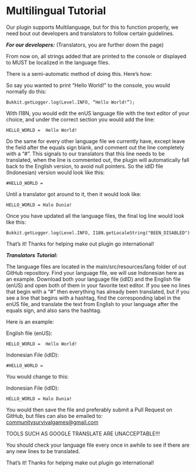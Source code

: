 Multilingual Tutorial
=====
Our plugin supports Multilanguage, but for this to function properly, we need bout out developers and translators to follow certain guidelines.

***For our developers:***  (Translators, you are further down the page)

From now on, all strings added that are printed to the console or displayed to MUST be localized in the language files.

There is a semi-automatic method of doing this.  Here’s how:

So say you wanted to print “Hello World!” to the console, you would normally do this:

```Bukkit.getLogger.log(Level.INFO, “Hello World!”);```

With I18N, you would edit the enUS language file with the text editor of your choice, and under the correct section you would add the line:

```HELLO_WORLD =  Hello World!```

Do the same for every other language file we currently have, except leave the field after the equals sign blank, and comment out the line completely with a “#”.  This signals to our translators that this line needs to be translated, when the line is commented out, the plugin will automatically fall back to the English version, to avoid null pointers.  So the idID file (Indonesian) version would look like this:

```#HELLO_WORLD = ```

Until a translator got around to it, then it would look like:

```HELLO_WORLD = Halo Dunia!```

Once you have updated all the language files, the final log line would look like this:

```Bukkit.getLogger.log(Level.INFO, I18N.getLocaleString("BEEN_DISABLED")```

That’s it!  Thanks for helping make out plugin go international!


***Translators Tutorial:***

The language files are located in the main/src/resources/lang folder of out GitHub repository.  Find your language file, we will use Indonesian here as an example.  Download both your language file (idID) and the English file (enUS) and open both of them in your favorite text editor.  If you see no lines that begin with a “#” then everything has already been translated, but if you see a line that begins with a hashtag, find the corresponding label in the enUS file, and translate the text from English to your language after the equals sign, and also sans the hashtag.

Here is an example:

English file (enUS):

```HELLO_WORLD =  Hello World!```
 
Indonesian File (idID):

```#HELLO_WORLD = ```

You would change to this:

Indonesian File (idID):

```HELLO_WORLD = Halo Dunia!```

You would then save the file and preferably submit a Pull Request on GitHub, but files can also be emailed to: communitysurvivalgames@gmail.com

TOOLS SUCH AS GOOGLE TRANSLATE ARE UNACCEPTABLE!!!

You should check your language file every once in awhile to see if there are any new lines to be translated.

That’s it!  Thanks for helping make out plugin go international!


